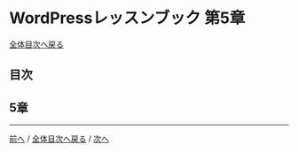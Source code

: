 # WordPressレッスンブック 第5章
[全体目次へ戻る](index.html)
## 目次

## 5章

***

[前へ](c4.html) /
[全体目次へ戻る](index.html) /
[次へ](c6.html)
